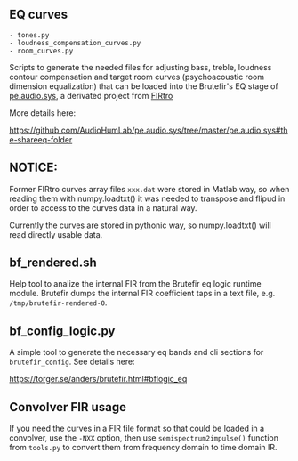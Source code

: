 
## EQ curves

    - tones.py
    - loudness_compensation_curves.py
    - room_curves.py

Scripts to generate the needed files for adjusting bass, treble, loudness contour compensation and target room curves (psychoacoustic room dimension equalization) that can be loaded into the Brutefir's EQ stage of [pe.audio.sys](https://github.com/AudioHumLab/pe.audio.sys), a derivated project from [FIRtro](https://github.com/AudioHumLab)

More details here:

https://github.com/AudioHumLab/pe.audio.sys/tree/master/pe.audio.sys#the-shareeq-folder


## NOTICE:

Former FIRtro curves array files `xxx.dat` were stored in Matlab way, so when reading them with numpy.loadtxt() it was needed to transpose and flipud in order to access to the curves data in a natural way.

Currently the curves are stored in pythonic way, so numpy.loadtxt() will read directly usable data. 


## bf_rendered.sh

Help tool to analize the internal FIR from the Brutefir eq logic runtime module. Brutefir dumps the internal FIR coefficient taps in a text file, e.g. `/tmp/brutefir-rendered-0`.


## bf_config_logic.py

A simple tool to generate the necessary eq bands and cli sections for `brutefir_config`. See details here:

https://torger.se/anders/brutefir.html#bflogic_eq

## Convolver FIR usage
If you need the curves in a FIR file format so that could be loaded in a convolver, use the `-NXX` option, then use `semispectrum2impulse()` function from `tools.py` to convert them from frequency domain to time domain IR.
